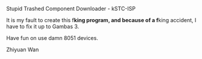 Stupid Trashed Component Downloader - kSTC-ISP

It is my fault to create this f**king program, and because of a f**king accident, I have to fix it up to Gambas 3.

Have fun on use damn 8051 devices.

Zhiyuan Wan
